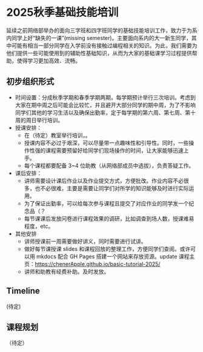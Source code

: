# 2025秋季基础技能培训

延续之前网络部举办的面向三字班和四字班同学的基础技能培训工作，致力于为系内同学上好“缺失的一课”(missing semester)。主要面向系内的大一新生同学，其中可能有相当一部分同学在入学前没有接触过编程相关的知识。为此，我们需要为他们提供一些可能使用到的辅助性基础知识，从而为大家的基础课学习过程提供帮助，使得学习更加高效、流畅。

## 初步组织形式
- 时间设置：分成秋季学期和春季学期两期，每学期预计举行三次培训。考虑到大家在期中周之后可能会比较忙，并且避开大部分同学的期中周，为了不影响同学们其他的学习生活以及确保出勤率，定于每学期的第六周、第七周、第十周的周日举行培训。
- 授课安排：
  - 在（待定）教室举行培训，。
  - 授课内容不必过于艰深，可以尽量带一点趣味性和引导性。同时，一些操作性强的课程需要预留好给同学们现场操作的时间，让大家能够迅速上手。
  - 每个课程都要配备 3~4 位助教（从网络部成员中选拔），负责答疑工作。
- 课后安排：
  - 讲师需要设计课后作业以及作业提交方式，方便批改。作业内容不必很多，也不必很难，主要是需要让同学们对所学的知识能够及时进行实际运用。
  - 为了保证出勤率，可以给每次参与课程且提交了对应作业的同学发一个纪念品（？
  - 每节课课后发放问卷进行课程效果的调研，比如调查到场人数，授课难易程度，etc。
- 其他安排
  - 讲师授课前一周需要做好讲义，同时需要进行试讲。
  - 做好每节课授课 slides 和课程回放的整理工作，方便同学们查阅。或许可以用 mkdocs 配合 GH Pages 搭建一个网站来存放资源。update 课程主页：https://chenerApple.github.io/basic-tutorial-2025/
  - 讲师和助教有经费补助。及时发放。

## Timeline
(待定)
## 课程规划
（待定）
  
